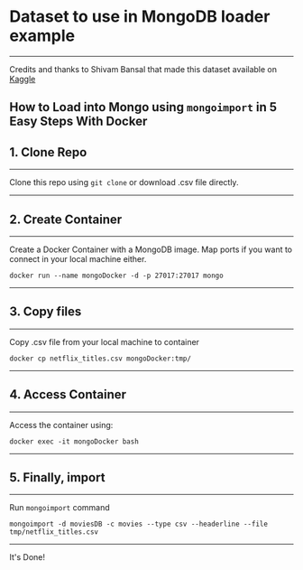 # Dataset to use in MongoDB loader example
---

Credits and thanks to Shivam Bansal that made this dataset available on [Kaggle](https://www.kaggle.com/datasets/shivamb/netflix-shows)

## How to Load into Mongo using `mongoimport` in 5 Easy Steps With Docker

## 1. Clone Repo
---

Clone this repo using `git clone` or download .csv file directly.

---

## 2. Create Container
---

Create a Docker Container with a MongoDB image. Map ports if you want to connect in your local machine either.

`docker run --name mongoDocker -d -p 27017:27017 mongo`

---


## 3. Copy files
---

Copy .csv file from your local machine to container

`docker cp netflix_titles.csv mongoDocker:tmp/`

---

## 4. Access Container
---

Access the container using:

`docker exec -it mongoDocker bash`

---

## 5. Finally, import
---

Run `mongoimport` command

`mongoimport -d moviesDB -c movies --type csv --headerline --file tmp/netflix_titles.csv`

---

It's Done!
